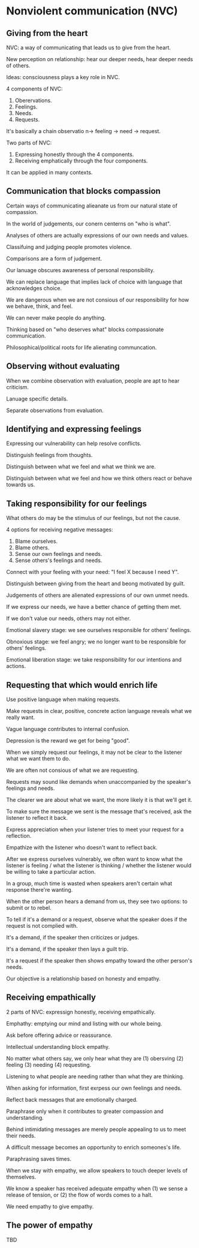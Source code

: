 # Nonviolent communication (NVC)

## Giving from the heart

NVC: a way of communicating that leads us to give from the heart.

New perception on relationship: hear our deeper needs, hear deeper needs of others.

Ideas: consciousness plays a key role in NVC.

4 components of NVC:

1.  Oberervations.
2.  Feelings.
3.  Needs.
4.  Requests.

It's basically a chain observatio n-> feeling -> need -> request.

Two parts of NVC:

1.  Expressing honestly through the 4 components.
2.  Receiving emphatically through the four components.

It can be applied in many contexts.

## Communication that blocks compassion

Certain ways of communicating alieanate us from our natural state of compassion.

In the world of judgements, our conern centerns on "who is what".

Analyses of others are actually expressions of our own needs and values.

Classifuing and judging people promotes violence.

Comparisons are a form of judgement.

Our lanuage obscures awareness of personal responsibility.

We can replace language that implies lack of choice with language that acknowledges choice.

We are dangerous when we are not consious of our responsibility for how we behave, think, and feel.

We can never make people do anything.

Thinking based on "who deserves what" blocks compassionate communication.

Philosophical/political roots for life alienating communcation.

## Observing without evaluating

When we combine observation with evaluation, people are apt to hear criticism.

Lanuage specific details.

Separate observations from evaluation.

## Identifying and expressing feelings

Expressing our vulnerability can help resolve conflicts.

Distinguish feelings from thoughts.

Distinguish between what we feel and what we think we are.

Distinguish between what we feel and how we think others react or behave towards us.

## Taking responsibility for our feelings

What others do may be the stimulus of our feelings, but not the cause.

4 options for receiving negative messages:

1.  Blame ourselves.
1.  Blame others.
1.  Sense our own feelings and needs.
1.  Sense others's feelings and needs.

Connect with your feeling with your need: "I feel X because I need Y".

Distinguish between giving from the heart and beong motivated by guilt.

Judgements of others are alienated expressions of our own unmet needs.

If we express our needs, we have a better chance of getting them met.

If we don't value our needs, others may not either.

Emotional slavery stage: we see ourselves responsible for others' feelings.

Obnoxious stage: we feel angry; we no longer want to be responsible for others' feelings.

Emotional liberation stage: we take responsibility for our intentions and actions.

## Requesting that which would enrich life

Use positive language when making requests.

Make requests in clear, positive, concrete action language reveals what we really want.

Vague language contributes to internal confusion.

Depression is the reward we get for being "good".

When we simply request our feelings, it may not be clear to the listener what we want them to do.

We are often not consious of what we are requesting.

Requests may sound like demands when unaccompanied by the speaker's feelings and needs.

The clearer we are about what we want, the more likely it is that we'll get it.

To make sure the message we sent is the message that's received, ask the listener to reflect it back.

Express appreciation when your listener tries to meet your request for a reflection.

Empathize with the listener who doesn't want to reflect back.

After we express ourselves vulnerably, we often want to know what the listener is feeling / what the listener is thinking / whether the listener would be willing to take a particular action.

In a group, much time is wasted when speakers aren't certain what response there're wanting.

When the other person hears a demand from us, they see two options: to submit or to rebel.

To tell if it's a demand or a request, observe what the speaker does if the request is not complied with.

It's a demand, if the speaker then criticizes or judges.

It's a demand, if the speaker then lays a guilt trip.

It's a request if the speaker then shows empathy toward the other person's needs.

Our objective is a relationship based on honesty and empathy.

## Receiving empathically

2 parts of NVC: expressign honestly, receiving empathically.

Emphathy: emptying our mind and listing with our whole being.

Ask before offering advice or reassurance.

Intellectual understanding block empathy.

No matter what others say, we only hear what they are (1) obersving (2) feeling (3) needing (4) requesting.

Listening to what people are needing rather than what they are thinking.

When asking for information, first exrpess our own feelings and needs.

Reflect back messages that are emotionally charged.

Paraphrase only when it contributes to greater compassion and understanding.

Behind intimidating messages are merely people appealing to us to meet their needs.

A difficult message becomes an opportunity to enrich someones's life.

Paraphrasing saves times.

When we stay with empathy, we allow speakers to touch deeper levels of themselves.

We know a speaker has received adequate empathy when (1) we sense a release of tension, or (2) the flow of words comes to a halt.

We need empathy to give empathy.

## The power of empathy

TBD
